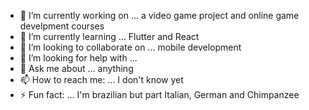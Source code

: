 <!-- ### Hello there stranger 👋 -->

<p align='center'>
<a src="images/blueSaber.jpg"></a>
<a></a>
<a></a>
<a></a>
</p>

- 🔭 I’m currently working on ... a video game project and online game develpment courses
- 🌱 I’m currently learning ... Flutter and React
- 👯 I’m looking to collaborate on ... mobile development
- 🤔 I’m looking for help with ... 
- 💬 Ask me about ... anything
- 📫 How to reach me: ... I don't know yet
- ⚡ Fun fact: ... I'm brazilian but part Italian, German and Chimpanzee

